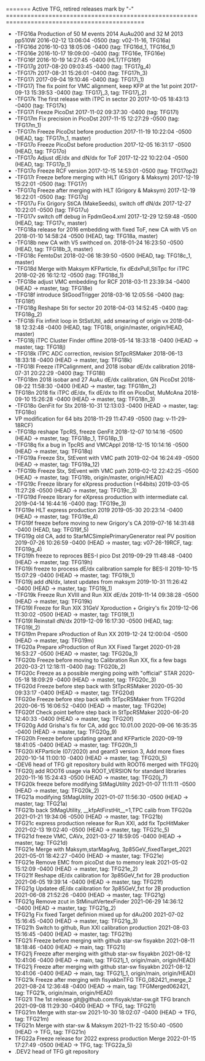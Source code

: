 ======= Active TFG, retired releases mark by "-"  =============================================================================================
<ul>
<li>-TFG16a Production of 50 M events 2014 AuAu200 and 32 M 2013 pp510W  2016-02-12 13:06:04 -0500  (tag: v02-11-16, TFG16a)
<li>-TFG16d                                                              2016-10-03 18:05:06 -0400  (tag: TFG16d_1, TFG16d_1)
<li>-TFG16e                                                              2016-10-17 19:09:00 -0400  (tag: TFG16e, TFG16e)
<li>-TFG16f                                                              2016-10-19 14:27:45 -0400  (HLT/TFG16f)
<li>-TFG17g                                                              2017-08-20 09:03:45 -0400  (tag: TFG17g_4)
<li>-TFG17h                                                              2017-08-31 15:26:01 -0400  (tag: TFG17h_3)
<li>-TFG17i                                                              2017-09-04 19:10:46 -0400  (tag: TFG17i_1)
<li>-TFG17j The fix point for VMC alignment, keep KFP at the 1st point   2017-09-13 15:39:53 -0400  (tag: TFG17j_3, tag: TFG17j_2)
<li>-TFG17k The first release with iTPC in sector 20                     2017-10-05 18:43:13 -0400  (tag: TFG17k)
<li>-TFG17l Freeze PicoDst                                               2017-11-02 09:37:30 -0400  (tag: TFG17l)
<li>-TFG17m Fix precision in PicoDst                                     2017-11-15 12:27:29 -0500  (tag: TFG17m_1)
<li>-TFG17n Freeze PicoDst before production                             2017-11-19 10:22:04 -0500  (HEAD, tag: TFG17n_1, master)
<li>-TFG17o Freeze PicoDst before production                             2017-12-05 16:31:17 -0500  (HEAD, tag: TFG17o)
<li>-TFG17o Adjust dE/dx and dN/dx for ToF                               2017-12-22 10:22:04 -0500  (HEAD, tag: TFG17p_1)
<li>-TFG17o Freeze RCF version                                           2017-12-15 14:53:01 -0500  (tag: TFG17op2)
<li>-TFG17r Freeze before merging with HLT (Grigory & Maksym)            2017-12-19 15:22:01 -0500  (tag: TFG17r)
<li>-TFG17q Freeze after  merging with HLT (Grigory & Maksym)            2017-12-19 16:22:01 -0500  (tag: TFG17q)
<li>-TFG17u Fix Grigory StiCA (MakeSeeds), switch off dN/dx              2017-12-27 10:22:01 -0500  (tag: TFG17u)
<li>-TFG17v switch off debug in FpdmGeo4.xml                             2017-12-29 12:59:48 -0500  (HEAD, tag: TFG17v, master)
<li>-TFG18a release for 2016 embedding with fixed ToF, new CA with V5 on 2018-01-10 14:58:24 -0500  (HEAD, tag: TFG18a, master)
<li>-TFG18b new CA with V5 swithced on.                                  2018-01-24 16:23:50 -0500  (HEAD, tag: TFG18b_3, master)
<li>-TFG18c FemtoDst                                                     2018-02-06 18:39:50 -0500  (HEAD, tag: TFG18c_1, master)
<li>-TFG18d Merge with Maksym KFParticle, fix dEdxPull,StiTpc for iTPC   2018-02-26 16:12:12 -0500  (tag: TFG18d_1)
<li>-TFG18e adjust VMC embedding for RCF                                 2018-03-11 23:39:34 -0400  (HEAD -> master, tag: TFG18e)
<li>-TFG18f introduce StGoodTrigger                                      2018-03-16 12:05:56 -0400  (tag: TFG18f)
<li>-TFG18g Reshape Sti for sector 20                                    2018-04-03 14:52:45 -0400  (tag: TFG18g_2)
<li>-TFG18i Fix infinit loop in StSstUtil, add smearing of origin vx     2018-04-18 12:32:48 -0400  (HEAD, tag: TFG18i, origin/master, origin/HEAD, master)
<li>-TFG18j iTPC Cluster Finder offline                                  2018-05-14 18:33:18 -0400  (HEAD -> master, tag: TFG18j)
<li>-TFG18k iTPC ADC correction, revision StTpcRSMaker                   2018-06-13 18:33:18 -0400  (HEAD -> master, tag: TFG18k)
<li>-TFG18l Freeze iTPCalignment, and 2018 isobar dE/dx calibration      2018-07-31 20:22:29 -0400  (tag: TFG18l)
<li>-TFG18m 2018 isobar and 27 AuAu dE/dx calibration, GN PicoDst        2018-08-22 11:58:30 -0400  (HEAD -> master, tag: TFG18m_2)
<li> TFG18n 2018 fix iTPC dE/dx, fix dE/dx to Ifit on PicoDst, MuMcAna   2018-09-10 15:26:28 -0400  (HEAD -> master, tag: TFG18n_3)
<li>-TFG18o GenFit for Stx                                               2018-10-31 12:13:03 -0400  (HEAD -> master, tag: TFG18o)
<li>          VP modification for 64 bits                                2018-11-29 11:47:49 -0500  (tag: v-11-29-18RCF)
<li>-TFG18p	reshape TpcRS, freeze GenFit                             2018-12-07 10:14:16 -0500  (HEAD -> master, tag: TFG18p_1, TFG18p_1)
<li>-TFG18q fix a bug in TpcRS and VMCAppl                               2018-12-15 10:14:16 -0500  (HEAD -> master, tag: TFG18q)
<li>-TFG19a Freeze Stx, StEvent with VMC path                            2019-02-04 16:24:49 -0500  (HEAD -> master, tag: TFG19a_12)
<li>-TFG19b Freeze Stx, StEvent with VMC path                            2019-02-12 22:42:25 -0500  (HEAD -> master, tag: TFG19b, origin/master, origin/HEAD)
<li>-TFG19c Freeze library for eXpress production (+64bits)              2019-03-05 11:27:28 -0500  (HEAD -> master, tag: TFG19c_3)
<li>-TFG19d Freeze library for eXpress production with intermediate cal. 2019-04-14 16:44:16 -0400  (tag: TFG19e_3)
<li> TFG19e HLT express production 2019                                  2019-05-30 20:23:14 -0400  (HEAD -> master, tag: TFG19e_4)
<li> TFG19f freeze before moving to new Grigory's CA                     2019-07-16 14:31:48 -0400  (HEAD, tag: TFG19f_5)
<li> TFG19g old CA, add to StarMCSimplePrimaryGenerator real PV position 2019-07-26 10:26:59 -0400  (HEAD -> master, tag: v07-26-19RCF, tag: TFG19g_4)
<li> TFG19h freeze to reproces BES-I pico Dst                            2019-09-29 11:48:48 -0400  (HEAD -> master, tag: TFG19h)
<li> TFG19i freeze to process dE/dx calibration sample for BES-II        2019-10-15 15:07:29 -0400  (HEAD -> master, tag: TFG19i_1)
<li> TFG19j add dN/dx, latest updates from maksym                        2019-10-31 11:26:42 -0400  (HEAD -> master, tag: TFG19j_1)
<li>-TFG19k Freeze Run XVIII and Run XIX dE/dx                           2019-11-14 09:38:28 -0500  (HEAD -> master, tag: TFG19k)
<li> TFG19l Freeze for Run XIX 31GeV Xproduction + Grigiry's fix         2019-12-06 11:30:02 -0500  (HEAD -> master, tag: TFG19l_1)
<li> TFG19l Reinstall dN/dx                                              2019-12-09 16:17:30 -0500  (HEAD, tag: TFG19l_2)
<li> TFG19m Prepare xProduction of Run XX                                2019-12-24 12:00:04 -0500  (HEAD -> master, tag: TFG19m)
<li> TFG20a Prepare xProduction of Run XX Fixed Target                   2020-01-28 16:53:27 -0500  (HEAD -> master, tag: TFG20a_1)
<li> TFG20b Freeze before moving to Calibration Run XX, fix a few bags   2020-03-21 12:18:11 -0400  (tag: TFG20b_2)
<li> TFG20c Freeze as a possible merging poing with "official" STAR      2020-05-18 18:09:29 -0400  (HEAD -> master, tag: TFG20c_3)
<li> TFG20d Freeze before step back with StTpcRSMaker                    2020-05-30 09:33:17 -0400  (HEAD -> master, tag: TFG20d)
<li> TFG20e Freeze before step back with StTpcRSMaker from TFG20d        2020-06-15 16:06:52 -0400  (HEAD -> master, tag: TFG20e)
<li> TFG20f Check point before step back in StTpcRSMaker                 2020-06-20 12:40:33 -0400  (HEAD -> master, tag: TFG20f)
<li> TFG20g Add Grisha's fix for CA, add gcc 10.01.00                    2020-09-06 16:35:35 -0400  (HEAD -> master, tag: TFG20g_9)
<li> TFG20h Freeze before updating geant and KFParticle                  2020-09-19 18:41:05 -0400  (HEAD -> master, tag: TFG20h_1)
<li> TFG20i KFParticle (07/2020) and geant3 version 3, Add more fixes    2020-10-14 11:00:10 -0400  (HEAD -> master, tag: TFG20i_5)
<li>-DEV6  head of TFG git repository build with ROOT6 merged with TFG20j
<li> TFG20j add ROOT6 usage via ROOT_VERSION for standard libraries      2020-11-16 15:24:43 -0500  (HEAD -> master, tag: TFG20j_7)
<li> TFG20k freeze before modifying StMagUtility                         2021-01-07 11:11:11 -0500  (HEAD -> master, tag: TFG20k_2)
<li> TFG21a modifying StMagUtility                                       2021-01-07 11:56:30 -0500  (HEAD -> master, tag: TFG21a)
<li> TFG21b back StMagUtility, __kfpAtFirstHit__=1,TPC calib from TFG20a 2021-01-21 19:34:06 -0500  (HEAD -> master, tag: TFG21b)
<li> TFG21c express production release for Run XXI, add fix TpcHitMaker  2021-02-13 19:02:40 -0500  (HEAD -> master, tag: TFG21c_5)
<li> TFG21d freeze VMC, CAVx,                                            2021-03-27 18:59:05 -0400  (HEAD -> master, tag: TFG21d)
<li> TFG21e Merge with Maksym,starMagAvg, 3p85GeV_fixedTarget_2021       2021-05-01 18:42:27 -0400  (HEAD -> master, tag: TFG21e)
<li> TFG21e Remove EMC from picoDst due to memory leak                   2021-05-02 15:12:09 -0400  (HEAD -> master, tag: TFG21e_2)
<li> TFG21f Reshape dE/dx calibration for 3p85GeV_fxt for 2B production  2021-06-05 19:39:14 -0400  (HEAD -> master, tag: TFG21f)
<li> TFG21g Updatee dE/dx calibration for 3p85GeV_fxt for 2B production  2021-06-08 21:52:26 -0400  (HEAD -> master, tag: TFG21g)
<li> TFG21g Remove zcut in StMinuitVertexFinder                          2021-06-29 14:36:12 -0400  (HEAD -> master, tag: TFG21g_2)
<li> TFG21g Fix fixed Target definion mixed up for dAu200                2021-07-02 15:16:45 -0400  (HEAD -> master, tag: TFG21g_3)
<li> TFG21h Switch to github, Run XXI calibration production             2021-08-03 15:16:45 -0400  (HEAD -> master, tag: TFG21h)
<li> TFG21i Freeze before merging with github star-sw fisyakbn           2021-08-11 18:18:46 -0400  (HEAD -> main, tag: TFG21i)
<li> TFG21j Freeze after merging with github star-sw fisyakbn            2021-08-12 10:41:06 -0400  (HEAD -> main, tag: TFG21j_1, origin/main, origin/HEAD)
<li> TFG21j Freeze after merging with github star-sw fisyakbn            2021-08-12 10:41:06 -0400  (HEAD -> main, tag: TFG21j_1, origin/main, origin/HEAD)
<li> TFG21k Freeze after merging with fisyakbnTFG TFG_082421_merge_2     2021-08-24 12:36:48 -0400  (HEAD -> main, tag: TFGMerged062421, tag: TFG21k, origin/main, origin/HEAD)
<li> TFG21l The 1st release git@github.com:fisyak/star-sw.git TFG branch 2021-09-08 11:29:30 -0400  (HEAD -> TFG, tag: TFG21l)
<li> TFG21m Merge with star-sw                                           2021-10-30 18:02:07 -0400  (HEAD -> TFG, tag: TFG21m)
<li> TFG21n Merge with star-sw & Maksym                                  2021-11-22 15:50:40 -0500  (HEAD -> TFG, tag: TFG21n)
<li> TFG22a Freeze release for 2022 express production Merge             2022-01-15 17:27:49 -0500  (HEAD -> TFG, tag: TFG22a_5)
<li>.DEV2  head of TFG git repository
</ul>
